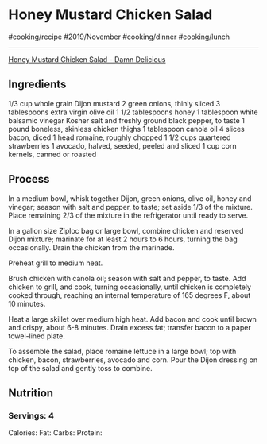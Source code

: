 # Honey Mustard Chicken Salad
#cooking/recipe #2019/November #cooking/dinner #cooking/lunch
- - - -
[Honey Mustard Chicken Salad - Damn Delicious](https://damndelicious.net/2019/04/01/honey-mustard-chicken-salad/)

## Ingredients
1/3 cup whole grain Dijon mustard
2 green onions, thinly sliced
3 tablespoons extra virgin olive oil
1 1/2 tablespoons honey
1 tablespoon white balsamic vinegar
Kosher salt and freshly ground black pepper, to taste
1 pound boneless, skinless chicken thighs
1 tablespoon canola oil
4 slices bacon, diced
1 head romaine, roughly chopped
1 1/2 cups quartered strawberries
1 avocado, halved, seeded, peeled and sliced
1 cup corn kernels, canned or roasted

## Process
In a medium bowl, whisk together Dijon, green onions, olive oil, honey and vinegar; season with salt and pepper, to taste; set aside 1/3 of the mixture. Place remaining 2/3 of the mixture in the refrigerator until ready to serve.

In a gallon size Ziploc bag or large bowl, combine chicken and reserved Dijon mixture; marinate for at least 2 hours to 6 hours, turning the bag occasionally. Drain the chicken from the marinade.

Preheat grill to medium heat.

Brush chicken with canola oil; season with salt and pepper, to taste. Add chicken to grill, and cook, turning occasionally, until chicken is completely cooked through, reaching an internal temperature of 165 degrees F, about 10 minutes.

Heat a large skillet over medium high heat. Add bacon and cook until brown and crispy, about 6-8 minutes. Drain excess fat; transfer bacon to a paper towel-lined plate.

To assemble the salad, place romaine lettuce in a large bowl; top with chicken, bacon, strawberries, avocado and corn. Pour the Dijon dressing on top of the salad and gently toss to combine.

## Nutrition
### Servings: 4
Calories: 
Fat: 
Carbs: 
Protein: 